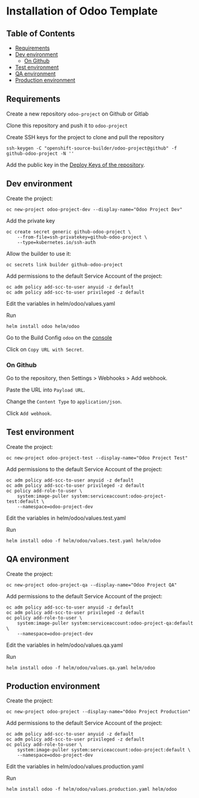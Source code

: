 # Installation of Odoo Template

## Table of Contents
* [Requirements](#Requirements)
* [Dev environment](#Dev-environment)
  * [On Github](#On-Github)
* [Test environment](#Test-environment)
* [QA environment](#QA-environment)
* [Production environment](#Production-environment)


## Requirements

Create a new repository `odoo-project` on Github or Gitlab

Clone this repository and push it to `odoo-project`

Create SSH keys for the project to clone and pull the repository
```shell script
ssh-keygen -C "openshift-source-builder/odoo-project@github" -f github-odoo-project -N ''
```
Add the public key in the [Deploy Keys of the repository](https://github.com).

## Dev environment

Create the project:
```shell script
oc new-project odoo-project-dev --display-name="Odoo Project Dev"
```
Add the private key
```shell script
oc create secret generic github-odoo-project \
    --from-file=ssh-privatekey=github-odoo-project \
    --type=kubernetes.io/ssh-auth
```
Allow the builder to use it:
```shell script
oc secrets link builder github-odoo-project
```
Add permissions to the default Service Account of the project:
```shell script
oc adm policy add-scc-to-user anyuid -z default
oc adm policy add-scc-to-user privileged -z default
```
Edit the variables in helm/odoo/values.yaml

Run
```shell script
helm install odoo helm/odoo
```
Go to the Build Config `odoo` on the [console](https://console-openshift-console.apps.example.com)

Click on `Copy URL with Secret`.

### On Github

Go to the repository, then Settings > Webhooks > Add webhook.

Paste the URL into `Payload URL`.

Change the `Content Type` to `application/json`.

Click `Add webhook`.

## Test environment

Create the project:
```shell script
oc new-project odoo-project-test --display-name="Odoo Project Test"
```
Add permissions to the default Service Account of the project:
```shell script
oc adm policy add-scc-to-user anyuid -z default
oc adm policy add-scc-to-user privileged -z default
oc policy add-role-to-user \
    system:image-puller system:serviceaccount:odoo-project-test:default \
    --namespace=odoo-project-dev
```
Edit the variables in helm/odoo/values.test.yaml

Run
```shell script
helm install odoo -f helm/odoo/values.test.yaml helm/odoo
```

## QA environment

Create the project:
```shell script
oc new-project odoo-project-qa --display-name="Odoo Project QA"
```
Add permissions to the default Service Account of the project:
```shell script
oc adm policy add-scc-to-user anyuid -z default
oc adm policy add-scc-to-user privileged -z default
oc policy add-role-to-user \
    system:image-puller system:serviceaccount:odoo-project-qa:default \
    --namespace=odoo-project-dev
```
Edit the variables in helm/odoo/values.qa.yaml

Run
```shell script
helm install odoo -f helm/odoo/values.qa.yaml helm/odoo
```

## Production environment

Create the project:
```shell script
oc new-project odoo-project --display-name="Odoo Project Production"
```
Add permissions to the default Service Account of the project:
```shell script
oc adm policy add-scc-to-user anyuid -z default
oc adm policy add-scc-to-user privileged -z default
oc policy add-role-to-user \
    system:image-puller system:serviceaccount:odoo-project:default \
    --namespace=odoo-project-dev
```
Edit the variables in helm/odoo/values.production.yaml

Run
```shell script
helm install odoo -f helm/odoo/values.production.yaml helm/odoo
```
